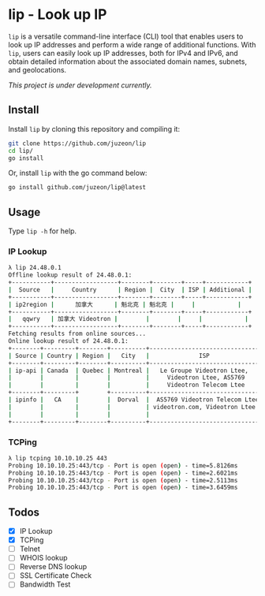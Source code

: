 # lip - Look up IP

`lip` is a versatile command-line interface (CLI) tool that enables users to look up IP addresses and perform a wide range of additional functions. With `lip`, users can easily look up IP addresses, both for IPv4 and IPv6, and obtain detailed information about the associated domain names, subnets, and geolocations.

*This project is under development currently.*

## Install

Install `lip` by cloning this repository and compiling it:

```bash
git clone https://github.com/juzeon/lip
cd lip/
go install
```

Or, install `lip` with the go command below:

```bash
go install github.com/juzeon/lip@latest
```

## Usage

Type `lip -h` for help.

### IP Lookup

```bash
λ lip 24.48.0.1
Offline lookup result of 24.48.0.1:
+-----------+------------------+--------+--------+-----+------------+
|  Source   |     Country      | Region |  City  | ISP | Additional |
+-----------+------------------+--------+--------+-----+------------+
| ip2region |      加拿大      | 魁北克 | 魁北克 |     |            |
+-----------+------------------+--------+--------+-----+------------+
|   qqwry   | 加拿大 Videotron |        |        |     |            |
+-----------+------------------+--------+--------+-----+------------+
Fetching results from online sources...
Online lookup result of 24.48.0.1:
+--------+---------+--------+----------+--------------------------------+---------------------------------------+
| Source | Country | Region |   City   |              ISP               |              Additional               |
+--------+---------+--------+----------+--------------------------------+---------------------------------------+
| ip-api | Canada  | Quebec | Montreal |   Le Groupe Videotron Ltee,    |                                       |
|        |         |        |          |     Videotron Ltee, AS5769     |                                       |
|        |         |        |          |     Videotron Telecom Ltee     |                                       |
+--------+---------+        +----------+--------------------------------+---------------------------------------+
| ipinfo |   CA    |        |  Dorval  |  AS5769 Videotron Telecom Ltee |               hostname:               |
|        |         |        |          | videotron.com, Videotron Ltee  | modemcable001.0-48-24.mc.videotron.ca |
|        |         |        |          |                                |                                       |
+--------+---------+--------+----------+--------------------------------+---------------------------------------+
```

### TCPing

```bash
λ lip tcping 10.10.10.25 443
Probing 10.10.10.25:443/tcp - Port is open (open) - time=5.8126ms
Probing 10.10.10.25:443/tcp - Port is open (open) - time=2.6021ms
Probing 10.10.10.25:443/tcp - Port is open (open) - time=2.5113ms
Probing 10.10.10.25:443/tcp - Port is open (open) - time=3.6459ms
```

## Todos

- [x] IP Lookup
- [x] TCPing
- [ ] Telnet
- [ ] WHOIS lookup
- [ ] Reverse DNS lookup
- [ ] SSL Certificate Check
- [ ] Bandwidth Test